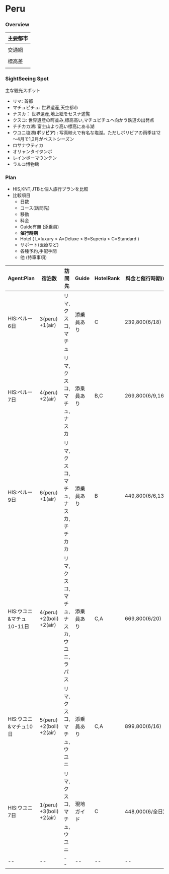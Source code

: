 # Peru

### Overview

| 主要都市 |
| -- |
| <img src=""> |
| 交通網 |
| <img src=""> |
| 標高差 |
| <img src=""> |


### SightSeeing Spot
主な観光スポット
- リマ: 首都
- マチュピチュ: 世界遺産,天空都市
- ナスカ： 世界遺産,地上絵をセスナ遊覧
- クスコ: 世界遺産の町並み,標高高い,マチュピチュへ向かう鉄道の出発点
- チチカカ湖: 富士山より高い標高にある湖
- ウユニ塩湖(**ボリビア**) : 写真映えで有名な塩湖。ただしボリビアの雨季は12～4月で1,2月がベストシーズン
- ロサナウティカ
- オリャンタイタンボ
- レインボーマウンテン
- ラルコ博物館

### Plan
- HIS,KNT,JTBと個人旅行プランを比較
- 比較項目
  - 日数
  - コース(訪問先)
  - 移動
  - 料金
  - Guide有無 (添乗員)
  - **催行時期**
  - Hotel ( L=luxury > A=Deluxe > B=Superia > C=Standard )
  - サポート(医療など)
  - 各種予約,手配手間
  - 他 (特筆事項)
  

| Agent:Plan | 宿泊数 | 訪問先 | Guide | HotelRank | 料金と催行時期(6月) | 他 |
| -- | -- | -- | -- | -- | -- | -- |
| HIS:ペルー6日 | 3(peru)<br>+1(air) | リマ,クスコ,マチュ | 添乗員あり | C | 239,800(6/18) | -- |
| HIS:ペルー7日 | 4(peru)<br>+2(air) | リマ,クスコ,マチュ,ナスカ | 添乗員あり | B,C | 269,800(6/9,16,23) | ESTA不要 |
| HIS:ペルー9日 | 6(peru)<br>+1(air) | リマ,クスコ,マチュ,ナスカ,チチカカ | 添乗員あり | B | 449,800(6/6,13) | ANA利用 |
| HIS:ウユニ&マチュ10-11日 | 4(peru)<br>+2(boli)<br>+2(air) | リマ,クスコ,マチュ,ナスカ,ウユニ,ラパス | 添乗員あり | C,A | 669,800(6/20) | 塩ホテル |
| HIS:ウユニ&マチュ10日 | 5(peru)<br>+2(boli)<br>+2(air) | リマ,クスコ,マチュ,ウユニ | 添乗員あり | C,A | 899,800(6/16) | 塩湖ロッジ |
| HIS:ウユニ7日 | 1(peru)<br>+3(boli)<br>+2(air) | リマ,クスコ,マチュ,ウユニ | 現地ガイド | C | 448,000(6/全日) | -- |
| -- | -- | -- | -- | -- | -- |-- |



